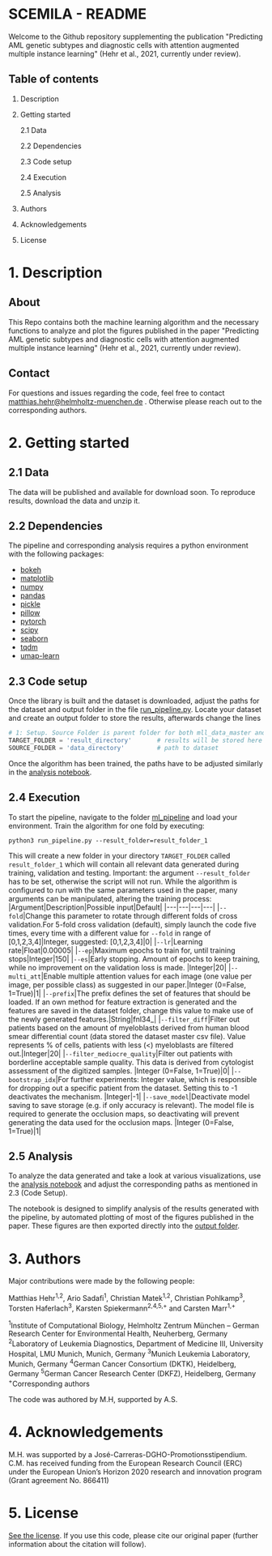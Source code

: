 # SCEMILA - README

Welcome to the Github repository supplementing the publication "Predicting AML genetic subtypes and diagnostic cells with attention augmented multiple instance learning" (Hehr et al., 2021, currently under review). 

## Table of contents
1. Description

2. Getting started

    2.1 Data

    2.2 Dependencies   
    
    2.3 Code setup
    
    2.4 Execution

    2.5 Analysis

3. Authors
4. Acknowledgements
5. License


# 1. Description
## About
This Repo contains both the machine learning algorithm and the necessary functions to analyze and plot the figures published in the paper "Predicting AML genetic subtypes and diagnostic cells with attention augmented multiple instance learning" (Hehr et al., 2021, currently under review).

## Contact
For questions and issues regarding the code, feel free to contact matthias.hehr@helmholtz-muenchen.de . Otherwise please reach out to the corresponding authors.  

# 2. Getting started

## 2.1 Data
The data will be published and available for download soon. To reproduce results, download the data and unzip it.

## 2.2 Dependencies
The pipeline and corresponding analysis requires a python environment with the following packages: 

- [bokeh](https://docs.bokeh.org/en/latest/index.html)
- [matplotlib](https://matplotlib.org/)
- [numpy](https://numpy.org/)
- [pandas](https://pandas.pydata.org/)
- [pickle](https://docs.python.org/3/library/pickle.html)
- [pillow](https://pillow.readthedocs.io/en/stable/index.html)
- [pytorch](https://pytorch.org/)
- [scipy](https://www.scipy.org/)
- [seaborn](https://seaborn.pydata.org/)
- [tqdm](https://tqdm.github.io/)
- [umap-learn](https://umap-learn.readthedocs.io/en/latest/index.html)

## 2.3 Code setup
Once the library is built and the dataset is downloaded, adjust the paths for the dataset and output folder in the file [run_pipeline.py](ml_pipeline/run_pipeline.py). 
Locate your dataset and create an output folder to store the results, afterwards change the lines 

```python
# 1: Setup. Source Folder is parent folder for both mll_data_master and the /data folder
TARGET_FOLDER = 'result_directory'       # results will be stored here
SOURCE_FOLDER = 'data_directory'         # path to dataset
```  
Once the algorithm has been trained, the paths have to be adjusted similarly in the [analysis notebook](analysis/analysis_notebook.ipynb).

## 2.4 Execution
To start the pipeline, navigate to the folder [ml_pipeline](ml_pipeline) and load your environment. Train the algorithm for one fold by executing:

```
python3 run_pipeline.py --result_folder=result_folder_1
```
This will create a new folder in your directory `TARGET_FOLDER` called `result_folder_1` which will contain all relevant data generated during training, validation and testing. Important: the argument `--result_folder` has to be set, otherwise the script will not run. While the algorithm is configured to run with the same parameters used in the paper, many arguments can be manipulated, altering the training process:
|Argument|Description|Possible input|Default|
|---|---|---|---|
|`--fold`|Change this parameter to rotate through different folds of cross validation.For 5-fold cross validation (default), simply launch the code five times, every time with a different value for `--fold` in range of [0,1,2,3,4]|Integer, suggested: [0,1,2,3,4]|0|
|`--lr`|Learning rate|Float|0.00005|
|`--ep`|Maximum epochs to train for, until training stops|Integer|150|
|`--es`|Early stopping. Amount of epochs to keep training, while no improvement on the validation loss is made. |Integer|20|
|`--multi_att`|Enable multiple attention values for each image (one value per image, per possible class) as suggested in our paper.|Integer (0=False, 1=True)|1|
|`--prefix`|The prefix defines the set of features that should be loaded. If an own method for feature extraction is generated and the features are saved in the dataset folder, change this value to make use of the newly generated features.|String|fnl34_|
|`--filter_diff`|Filter out patients based on the amount of myeloblasts derived from human blood smear differential count (data stored the dataset master csv file). Value represents % of cells, patients with less (<) myeloblasts are filtered out.|Integer|20|
|`--filter_mediocre_quality`|Filter out patients with borderline acceptable sample quality. This data is derived from cytologist assessment of the digitized samples. |Integer (0=False, 1=True)|0|
|`--bootstrap_idx`|For further experiments: Integer value, which is responsible for dropping out a specific patient from the dataset. Setting this to -1 deactivates the mechanism. |Integer|-1|
|`--save_model`|Deactivate model saving to save storage (e.g. if only accuracy is relevant). The model file is required to generate the occlusion maps, so deactivating will prevent generating the data used for the occlusion maps. |Integer (0=False, 1=True)|1|

## 2.5 Analysis
To analyze the data generated and take a look at various visualizations, use the [analysis notebook](analysis/analysis_notebook.ipynb) and adjust the corresponding paths as mentioned in 2.3 (Code Setup).

The notebook is designed to simplify analysis of the results generated with the pipeline, by automated plotting of most of the figures published in the paper. These figures are then exported directly into the [output folder](analysis/output).

# 3. Authors
Major contributions were made by the following people:

Matthias Hehr<sup>1,2</sup>, Ario Sadafi<sup>1</sup>, Christian Matek<sup>1,2</sup>, Christian Pohlkamp<sup>3</sup>, Torsten Haferlach<sup>3</sup>, Karsten Spiekermann<sup>2,4,5,+</sup> and Carsten Marr<sup>1,+</sup>

<sup>1</sup>Institute of Computational Biology, Helmholtz Zentrum München – German Research Center for Environmental Health, Neuherberg, Germany
<sup>2</sup>Laboratory of Leukemia Diagnostics, Department of Medicine III, University Hospital, LMU Munich, Munich, Germany
<sup>3</sup>Munich Leukemia Laboratory, Munich, Germany
<sup>4</sup>German Cancer Consortium (DKTK), Heidelberg, Germany
<sup>5</sup>German Cancer Research Center (DKFZ), Heidelberg, Germany
<sup>+</sup>Corresponding authors

The code was authored by M.H, supported by A.S.


# 4. Acknowledgements
M.H. was supported by a José-Carreras-DGHO-Promotionsstipendium. C.M. has received funding from the European Research Council (ERC) under the European Union’s Horizon 2020 research and innovation program (Grant agreement No. 866411)

# 5. License
[See the license](LICENSE). If you use this code, please cite our original paper (further information about the citation will follow).
